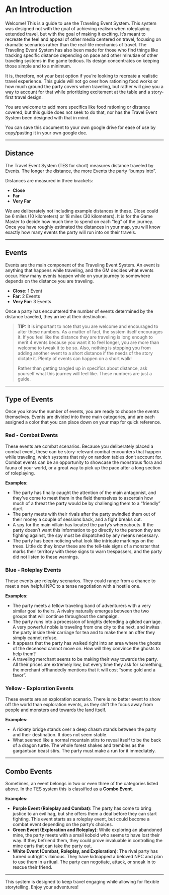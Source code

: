 # An Introduction

Welcome! This is a guide to use the Traveling Event System. This system was designed not with the goal of achieving realism when roleplaying extended travel, but with the goal of making it exciting. It’s meant to recreate the feel and appeal of other media centered on travel, focusing on dramatic scenarios rather than the real-life mechanics of travel. The Traveling Event System has also been made for those who find things like tracking specific distance depending on pace and other minutiae of other traveling systems in the game tedious. Its design concentrates on keeping those simple and to a minimum.

It is, therefore, not your best option if you’re looking to recreate a realistic travel experience. This guide will not go over how rationing food works or how much ground the party covers when traveling, but rather will give you a way to account for that while prioritizing excitement at the table and a story-first travel design.

You are welcome to add more specifics like food rationing or distance covered, but this guide does not seek to do that, nor has the Travel Event System been designed with that in mind.

You can save this document to your own google drive for ease of use by copy/pasting it in your own google doc.

---

## Distance

The Travel Event System (TES for short) measures distance traveled by Events. The longer the distance, the more Events the party “bumps into”.

Distances are measured in three brackets:

- **Close**
- **Far**
- **Very Far**

We are deliberately not including example distances in these. Close could be 6 miles (10 kilometers) or 18 miles (30 kilometers). It is for the Game Master to decide how much time to spend on each “leg” of the journey. Once you have roughly estimated the distances in your map, you will know exactly how many events the party will run into on their travels.

---

## Events

Events are the main component of the Traveling Event System. An event is anything that happens while traveling, and the GM decides what events occur. How many events happen while on your journey to somewhere depends on the distance you are traveling.

- **Close**: 1 Event
- **Far**: 2 Events
- **Very Far**: 3 Events

Once a party has encountered the number of events determined by the distance traveled, they arrive at their destination.

> **TIP:** It is important to note that you are welcome and encouraged to alter these numbers. As a matter of fact, the system itself encourages it. If you feel like the distance they are traveling is long enough to merit 4 events because you want it to feel longer, you are more than welcome to tweak it to be so. Also, nothing is stopping you from adding another event to a short distance if the needs of the story dictate it. Plenty of events can happen on a short walk!
> 
> Rather than getting tangled up in specifics about distance, ask yourself what this journey will feel like. These numbers are just a guide.

---

## Type of Events

Once you know the number of events, you are ready to choose the events themselves. Events are divided into three main categories, and are each assigned a color that you can place down on your map for quick reference.

### **Red - Combat Events**

These events are combat scenarios. Because you deliberately placed a combat event, these can be story-relevant combat encounters that happen while traveling, which systems that rely on random tables don’t account for. Combat events can be an opportunity to showcase the monstrous flora and fauna of your world, or a great way to pick up the pace after a long section of roleplaying.

**Examples:**

- The party has finally caught the attention of the main antagonist, and they’ve come to meet them in the field themselves to ascertain how much of a threat the party would be by challenging them to a “friendly” duel.
- The party meets with their rivals after the party swindled them out of their money a couple of sessions back, and a fight breaks out.
- A spy for the main villain has located the party’s whereabouts. If the party doesn’t want this information to go directly to the person they are fighting against, the spy must be dispatched by any means necessary.
- The party has been noticing what look like intricate markings on the trees. Little do they know these are the tell-tale signs of a monster that marks their territory with these signs to warn trespassers, and the party did not listen to these warnings.

### **Blue - Roleplay Events**

These events are roleplay scenarios. They could range from a chance to meet a new helpful NPC to a tense negotiation with a hostile one.

**Examples:**

- The party meets a fellow traveling band of adventurers with a very similar goal to theirs. A rivalry naturally emerges between the two groups that will continue throughout the campaign.
- The party runs into a procession of knights defending a gilded carriage. A very powerful noble is traveling from one city to the next, and invites the party inside their carriage for tea and to make them an offer they simply cannot refuse.
- It appears that the party has walked right into an area where the ghosts of the deceased cannot move on. How will they convince the ghosts to help them?
- A traveling merchant seems to be making their way towards the party. All their prices are extremely low, but every time they ask for something, the merchant offhandedly mentions that it will cost “some gold and a favor”.

### **Yellow - Exploration Events**

These events are an exploration scenario. There is no better event to show off the world than exploration events, as they shift the focus away from people and monsters and towards the land itself.

**Examples:**

- A rickety bridge stands over a deep chasm stands between the party and their destination. It does not seem stable.
- What seemed like a normal mountain stirs to reveal itself to be the back of a dragon turtle. The whole forest shakes and trembles as the gargantuan beast stirs. The party must make a run for it immediately.

---

## Combo Events

Sometimes, an event belongs in two or even three of the categories listed above. In the TES system this is classified as a **Combo Event**.

**Examples:**

- **Purple Event (Roleplay and Combat)**: The party has come to bring justice to an evil hag, but she offers them a deal before they can start fighting. This event starts as a roleplay event, but could become a combat event depending on the party’s choices.
- **Green Event (Exploration and Roleplay)**: While exploring an abandoned mine, the party meets with a small kobold who seems to have lost their way. If they befriend them, they could prove invaluable in controlling the mine carts that can take the party out.
- **White Event (Combat, Roleplay, and Exploration)**: The rival party has turned outright villainous. They have kidnapped a beloved NPC and plan to use them in a ritual. The party can negotiate, attack, or sneak in to rescue their friend.

---

This system is designed to keep travel engaging while allowing for flexible storytelling. Enjoy your adventures!